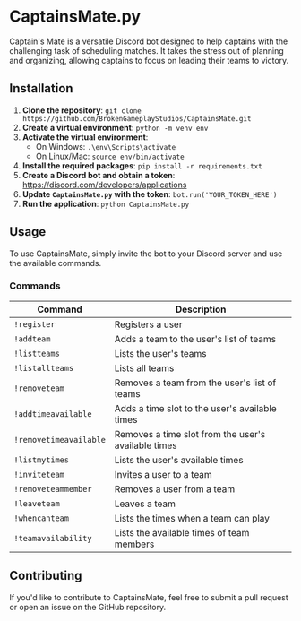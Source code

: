 # CaptainsMate.py
Captain's Mate is a versatile Discord bot designed to help captains with the challenging task of scheduling matches. It takes the stress out of planning and organizing, allowing captains to focus on leading their teams to victory.

## Installation
1. **Clone the repository**: `git clone https://github.com/BrokenGameplayStudios/CaptainsMate.git`
2. **Create a virtual environment**: `python -m venv env`
3. **Activate the virtual environment**:
   - On Windows: `.\env\Scripts\activate`
   - On Linux/Mac: `source env/bin/activate`
4. **Install the required packages**: `pip install -r requirements.txt`
5. **Create a Discord bot and obtain a token**: https://discord.com/developers/applications
6. **Update `CaptainsMate.py` with the token**: `bot.run('YOUR_TOKEN_HERE')`
7. **Run the application**: `python CaptainsMate.py`

## Usage

To use CaptainsMate, simply invite the bot to your Discord server and use the available commands.

### Commands

| Command | Description |
| --- | --- |
| `!register` |	Registers a user |
| `!addteam` | Adds a team to the user's list of teams |
| `!listteams` | Lists the user's teams |
| `!listallteams` | Lists all teams |
| `!removeteam` |	Removes a team from the user's list of teams |
| `!addtimeavailable` |	Adds a time slot to the user's available times |
| `!removetimeavailable` | Removes a time slot from the user's available times |
| `!listmytimes` | Lists the user's available times |
| `!inviteteam`	| Invites a user to a team |
| `!removeteammember` | Removes a user from a team |
| `!leaveteam` |	Leaves a team |
| `!whencanteam` |	Lists the times when a team can play |
| `!teamavailability`	| Lists the available times of team members |

## Contributing

If you'd like to contribute to CaptainsMate, feel free to submit a pull request or open an issue on the GitHub repository.
